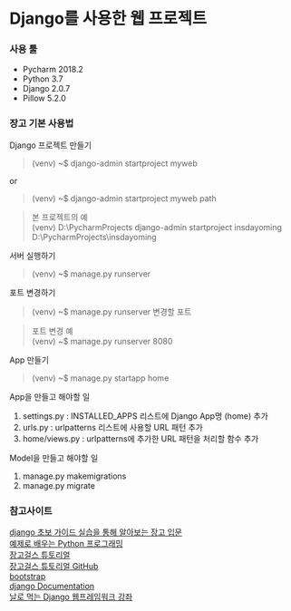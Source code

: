 # Django를 사용한 웹 프로젝트

### 사용 툴
- Pycharm 2018.2
- Python 3.7
- Django 2.0.7
- Pillow 5.2.0


### 장고 기본 사용법
Django 프로젝트 만들기
> (venv) ~$ django-admin startproject myweb

or

> (venv) ~$ django-admin startproject myweb path

> 본 프로젝트의 예  
> (venv) D:\PycharmProjects django-admin startproject insdayoming D:\PycharmProjects\insdayoming

서버 실행하기
> (venv) ~$ manage.py runserver

포트 변경하기
> (venv) ~$ manage.py runserver 변경할 포트

> 포트 변경 예  
> (venv) ~$ manage.py runserver 8080

App 만들기
> (venv) ~$ manage.py startapp home

App을 만들고 해야할 일
1. settings.py : INSTALLED_APPS 리스트에 Django App명 (home) 추가
2. urls.py : urlpatterns 리스트에 사용할 URL 패턴 추가
3. home/views.py : urlpatterns에 추가한 URL 패턴을 처리할 함수 추가

Model을 만들고 해야할 일
1. manage.py makemigrations
2. manage.py migrate


### 참고사이트
[django 초보 가이드 실습을 통해 알아보는 장고 입문](https://inflearn.com/course/django-초보-가이드-실습을-통해-알아보는-장고-입문/)  
[예제로 배우는 Python 프로그래밍](http://pythonstudy.xyz/python/django)    
[장고걸스 튜토리얼](https://tutorial.djangogirls.org/ko/)  
[장고걸스 튜토리얼 GitHub](https://github.com/DjangoGirls/tutorial/tree/master/ko)    
[bootstrap](https://getbootstrap.com)  
[django Documentation](https://docs.djangoproject.com/ko/2.0/intro/)  
[날로 먹는 Django 웹프레임워크 강좌](https://blog.hannal.com/category/start-with-django-webframework/)  
